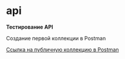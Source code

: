 # api
**Тестирование API**

Создание первой коллекции в Postman

[Ссылка на публичную коллекцию в Postman](https://www.postman.com/descent-module-geologist-7640643/workspace/study/collection/41782591-3015432c-3798-453d-a058-3cef83612c96?action=share&creator=41782591)
